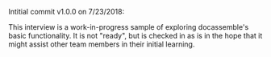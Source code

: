 Intitial commit v1.0.0 on 7/23/2018:

This interview is a work-in-progress sample of exploring docassemble's basic 
functionality. It is not "ready", but is checked in as is in the hope that it 
might assist other team members in their initial learning.